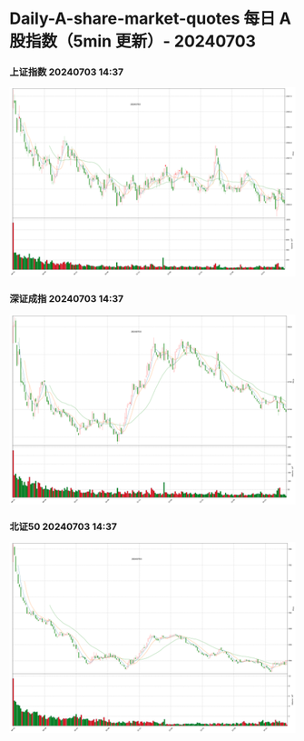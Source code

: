 
# Daily-A-share-market-quotes 每日 A 股指数（5min 更新）- 20240703

### 上证指数 20240703 14:37
![](./fig/2024/7/20240703-sh000001.png)

### 深证成指 20240703 14:37
![](./fig/2024/7/20240703-sz399001.png)

### 北证50 20240703 14:37
![](./fig/2024/7/20240703-bj899050.png)
